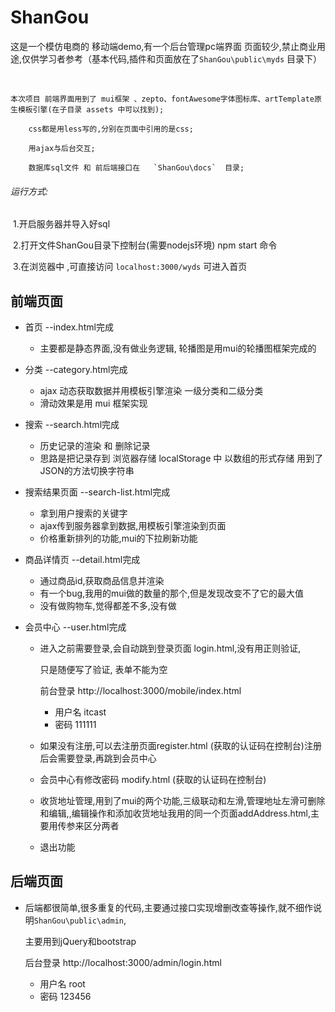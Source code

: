 # ShanGou
这是一个模仿电商的 移动端demo,有一个后台管理pc端界面 页面较少,禁止商业用途,仅供学习者参考（基本代码,插件和页面放在了`ShanGou\public\myds` 目录下）

​	

```
本次项目 前端界面用到了 mui框架 、zepto、fontAwesome字体图标库、artTemplate原生模板引擎(在子目录 assets 中可以找到);

	css都是用less写的,分别在页面中引用的是css;

	用ajax与后台交互;

	数据库sql文件 和 前后端接口在   `ShanGou\docs`  目录;
```



###### 运行方式:

​	1.开启服务器并导入好sql

​	2.打开文件ShanGou目录下控制台(需要nodejs环境)  npm start 命令

​	3.在浏览器中 ,可直接访问   `localhost:3000/wyds` 可进入首页


## 前端页面

- 首页 --index.html完成  
  - 主要都是静态界面,没有做业务逻辑, 轮播图是用mui的轮播图框架完成的

- 分类 --category.html完成 
  - ajax 动态获取数据并用模板引擎渲染 一级分类和二级分类
  - 滑动效果是用 mui 框架实现

- 搜索 --search.html完成
  - 历史记录的渲染 和 删除记录
  - 思路是把记录存到 浏览器存储 localStorage 中 以数组的形式存储 用到了JSON的方法切换字符串

- 搜索结果页面 --search-list.html完成

  - 拿到用户搜索的关键字
  - ajax传到服务器拿到数据,用模板引擎渲染到页面
  - 价格重新排列的功能,mui的下拉刷新功能

- 商品详情页 --detail.html完成

  - 通过商品id,获取商品信息并渲染
  - 有一个bug,我用的mui做的数量的那个,但是发现改变不了它的最大值
  - 没有做购物车,觉得都差不多,没有做

- 会员中心 --user.html完成

  - 进入之前需要登录,会自动跳到登录页面 login.html,没有用正则验证,

    只是随便写了验证, 表单不能为空

    前台登录 http://localhost:3000/mobile/index.html

    - 用户名 itcast
    - 密码 111111

  - 如果没有注册,可以去注册页面register.html (获取的认证码在控制台)注册后会需要登录,再跳到会员中心

  - 会员中心有修改密码 modify.html (获取的认证码在控制台)

  - 收货地址管理,用到了mui的两个功能,三级联动和左滑,管理地址左滑可删除和编辑,,编辑操作和添加收货地址我用的同一个页面addAddress.html,主要用传参来区分两者

  - 退出功能

## 后端页面

- 后端都很简单,很多重复的代码,主要通过接口实现增删改查等操作,就不细作说明`ShanGou\public\admin`,

  主要用到jQuery和bootstrap

  后台登录 http://localhost:3000/admin/login.html

  - 用户名 root
  - 密码 123456

